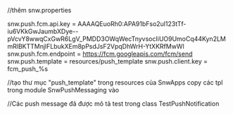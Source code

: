 //thêm snw.properties

snw.push.fcm.api.key = AAAAQEuoRh0:APA91bFso2ul123tTf-iu6VKkGwJaumbXDye--pVcvY8wwqCxGwR6LgV_PMDD3OWqWecTnyvsocIiUO9UmoCq44Kyn2LMmRlBKTTMnjlFLbukXEm8pPsdJsF2VpqDhWrH-YtXKRfMwWl
snw.push.fcm.endpoint = https://fcm.googleapis.com/fcm/send
snw.push.template = resources/push_template
snw.push.client.key = fcm_push_%s

//tạo thư mục "push_template" trong resources của SnwApps
copy các tpl trong module SnwPushMessaging vào

//Các push message đã được mô tả test trong class TestPushNotification